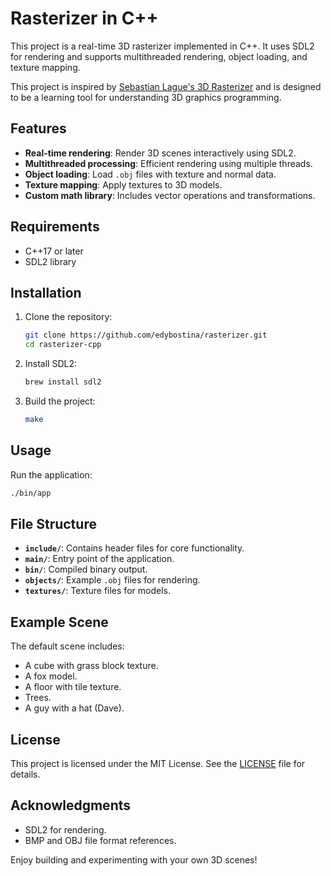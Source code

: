 # Rasterizer in C++

This project is a real-time 3D rasterizer implemented in C++. It uses SDL2 for rendering and supports multithreaded rendering, object loading, and texture mapping.

This project is inspired by [Sebastian Lague's 3D Rasterizer](https://www.youtube.com/watch?v=yyJ-hdISgnw) and is designed to be a learning tool for understanding 3D graphics programming.

## Features
- **Real-time rendering**: Render 3D scenes interactively using SDL2.
- **Multithreaded processing**: Efficient rendering using multiple threads.
- **Object loading**: Load `.obj` files with texture and normal data.
- **Texture mapping**: Apply textures to 3D models.
- **Custom math library**: Includes vector operations and transformations.

## Requirements
- C++17 or later
- SDL2 library

## Installation
1. Clone the repository:
    ```bash
    git clone https://github.com/edybostina/rasterizer.git
    cd rasterizer-cpp
    ```
2. Install SDL2:
    ```bash
    brew install sdl2
    ```
3. Build the project:
    ```bash
    make
    ```

## Usage
Run the application:
```bash
./bin/app
```

## File Structure
- **`include/`**: Contains header files for core functionality.
- **`main/`**: Entry point of the application.
- **`bin/`**: Compiled binary output.
- **`objects/`**: Example `.obj` files for rendering.
- **`textures/`**: Texture files for models.

## Example Scene
The default scene includes:
- A cube with grass block texture.
- A fox model.
- A floor with tile texture.
- Trees.
- A guy with a hat (Dave).

## License
This project is licensed under the MIT License. See the [LICENSE](LICENSE) file for details.

## Acknowledgments
- SDL2 for rendering.
- BMP and OBJ file format references.

Enjoy building and experimenting with your own 3D scenes!
